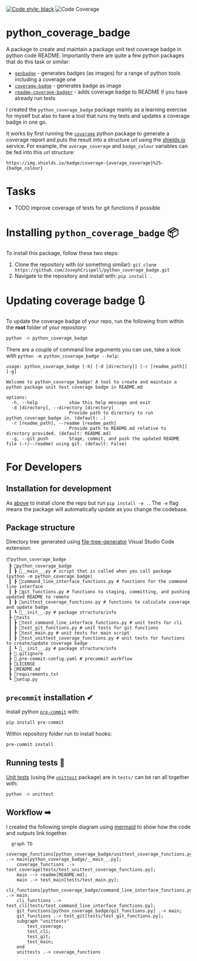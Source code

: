 [![Code style: black](https://img.shields.io/badge/code%20style-black-000000.svg)](https://github.com/psf/black)
![Code Coverage](https://img.shields.io/badge/coverage-83.5%25-4eb15d)

# python_coverage_badge
A package to create and maintain a package unit test coverage badge in python code README. Importantly there are quite a few python packages that do this task or similar:
- [`genbadge`](https://smarie.github.io/python-genbadge/) - generates badges (as images) for a range of python tools including a coverage one
- [`coverage-badge`](https://pypi.org/project/coverage-badge/) - generates badge as image
- [`readme-coverage-badger`](https://pypi.org/project/readme-coverage-badger/) - adds coverage badge to README if you have already run tests

I created the `python_coverage_badge` package mainly as a learning exercise for myself but also to have a tool that runs my tests and updates a coverage badge in one go.

It works by first running the [`coverage`](https://coverage.readthedocs.io/) python package to generate a coverage report and puts the result into a structure url using the [shields.io](https://shields.io/) service. For example, the `average_coverage` and `badge_colour` variables can be fed into this url structure:
```
https://img.shields.io/badge/coverage-{average_coverage}%25-{badge_colour}
```

# Tasks

- TODO improve coverage of tests for git functions if possible

# Installing `python_coverage_badge` 📦
To install this package, follow these two steps:
1. Clone the repository with (or something similar): `git clone https://github.com/JosephCrispell/python_coverage_badge.git`
2. Navigate to the repository and install with: `pip install .`

# Updating coverage badge 🔃
To update the coverage badge of your repo, run the following from within the **root** folder of your repository:
```bash
python -m python_coverage_badge
```

There are a couple of command line arguments you can use, take a look with `python -m python_coverage_badge --help`:
```
usage: python_coverage_badge [-h] [-d [directory]] [-r [readme_path]] [-g]

Welcome to python_coverage_badge! A tool to create and maintain a python package unit test coverage badge in README.md

options:
  -h, --help            show this help message and exit
  -d [directory], --directory [directory]
                        Provide path to directory to run python_coverage_badge in. (default: .)
  -r [readme_path], --readme [readme_path]
                        Provide path to README.md relative to directory provided. (default: README.md)
  -g, --git_push        Stage, commit, and push the updated README file (-r/--readme) using git. (default: False)
```

# For Developers

## Installation for development
As [above](#updating-coverage-badge-🔃) to install clone the repo but run `pip install -e .`. The `-e` flag means the package will automatically update as you change the codebase.

## Package structure
Directory tree generated using [file-tree-generator](https://marketplace.visualstudio.com/items?itemName=Shinotatwu-DS.file-tree-generator) Visual Studio Code extension:

```
📦python_coverage_badge
 ┣ 📂python_coverage_badge
 ┃ ┣ 📜__main__.py # script that is called when you call package (python -m python_coverage_badge)
 ┃ ┣ 📜command_line_interface_functions.py # functions for the command line interface
 ┃ ┣ 📜git_functions.py # functions to staging, committing, and pushing updated README to remote
 ┃ ┣ 📜unittest_coverage_functions.py # functions to calculate coverage and update badge
 ┃ ┗ 📜__init__.py # package structure/info
 ┣ 📂tests
 ┃ ┣ 📜test_command_line_interface_functions.py # unit tests for cli
 ┃ ┣ 📜test_git_functions.py # unit tests for git functions
 ┃ ┣ 📜test_main.py # unit tests for main script
 ┃ ┣ 📜test_unittest_coverage_functions.py # unit tests for functions to create/update coverage badge
 ┃ ┗ 📜__init__.py # package structure/info
 ┣ 📜.gitignore
 ┣ 📜.pre-commit-config.yaml # precommit workflow
 ┣ 📜LICENSE
 ┣ 📜README.md
 ┣ 📜requirements.txt
 ┗ 📜setup.py
```

## `precommit` installation ✔

Install python [`pre-commit`](https://pre-commit.com/) with:
```bash
pip install pre-commit
```

Within repository folder run to install hooks:
```bash
pre-commit install
```

## Running tests 🧪
[Unit tests](https://realpython.com/python-testing/) (using the [`unittest`](https://docs.python.org/3/library/unittest.html) package) are in `tests/` can be ran all together with:
```bash
python -m unittest
```

## Workflow ➡
I created the following simple diagram using [mermaid](https://mermaid.js.org/) to show how the code and outputs link together.

```mermaid
  graph TD
    coverage_functions[python_coverage_badge/unittest_coverage_functions.py] .-> main[python_coverage_badge/__main__.py];
    coverage_functions .-> test_coverage[tests/test_unittest_coverage_functions.py];
    main --> readme[README.md];
    main .-> test_main[tests/test_main.py];
    cli_functions[python_coverage_badge/command_line_interface_functions.py] .-> main;
    cli_functions .-> test_cli[tests/test_command_line_interface_functions.py];
    git_functions[python_coverage_badge/git_functions.py] .-> main;
    git_functions .-> test_git[tests/test_git_functions.py];
    subgraph "unittests"
        test_coverage;
        test_cli;
        test_git;
        test_main;
    end
    unittests .-> coverage_functions
```
